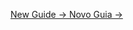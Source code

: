 [New Guide -> Novo Guia ->](https://github.com/fhgomes/programming_guidelines/tree/main?tab=readme-ov-file)
